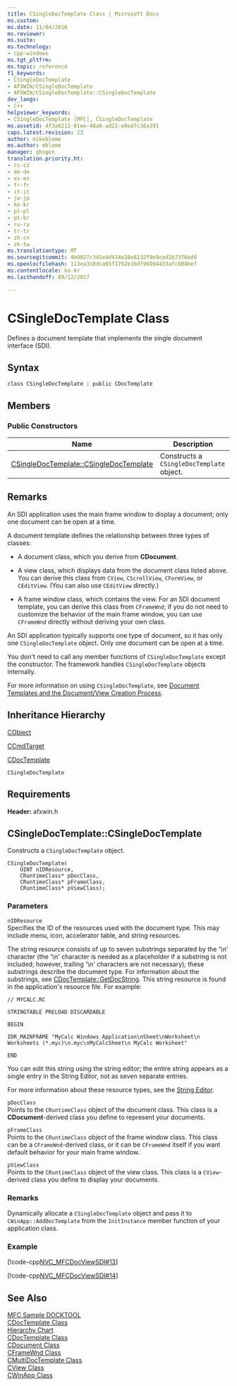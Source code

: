 ```yaml
---
title: CSingleDocTemplate Class | Microsoft Docs
ms.custom: 
ms.date: 11/04/2016
ms.reviewer: 
ms.suite: 
ms.technology:
- cpp-windows
ms.tgt_pltfrm: 
ms.topic: reference
f1_keywords:
- CSingleDocTemplate
- AFXWIN/CSingleDocTemplate
- AFXWIN/CSingleDocTemplate::CSingleDocTemplate
dev_langs:
- C++
helpviewer_keywords:
- CSingleDocTemplate [MFC], CSingleDocTemplate
ms.assetid: 4f3a8212-81ee-48a0-ad22-e0ed7c36a391
caps.latest.revision: 23
author: mikeblome
ms.author: mblome
manager: ghogen
translation.priority.ht:
- cs-cz
- de-de
- es-es
- fr-fr
- it-it
- ja-jp
- ko-kr
- pl-pl
- pt-br
- ru-ru
- tr-tr
- zh-cn
- zh-tw
ms.translationtype: MT
ms.sourcegitcommit: 4e0027c345e4d414e28e8232f9e9ced2b73f0add
ms.openlocfilehash: 113ea3c8dca65f1762e1bdf969d4433afc884bef
ms.contentlocale: ko-kr
ms.lasthandoff: 09/12/2017

---
```

# <a name="csingledoctemplate-class"></a>CSingleDocTemplate Class
Defines a document template that implements the single document interface (SDI).  
  
## <a name="syntax"></a>Syntax  
  
```  
class CSingleDocTemplate : public CDocTemplate  
```  
  
## <a name="members"></a>Members  
  
### <a name="public-constructors"></a>Public Constructors  
  
|Name|Description|  
|----------|-----------------|  
|[CSingleDocTemplate::CSingleDocTemplate](#csingledoctemplate)|Constructs a `CSingleDocTemplate` object.|  
  
## <a name="remarks"></a>Remarks  
 An SDI application uses the main frame window to display a document; only one document can be open at a time.  
  
 A document template defines the relationship between three types of classes:  
  
-   A document class, which you derive from **CDocument**.  
  
-   A view class, which displays data from the document class listed above. You can derive this class from `CView`, `CScrollView`, `CFormView`, or `CEditView`. (You can also use `CEditView` directly.)  
  
-   A frame window class, which contains the view. For an SDI document template, you can derive this class from `CFrameWnd`; if you do not need to customize the behavior of the main frame window, you can use `CFrameWnd` directly without deriving your own class.  
  
 An SDI application typically supports one type of document, so it has only one `CSingleDocTemplate` object. Only one document can be open at a time.  
  
 You don't need to call any member functions of `CSingleDocTemplate` except the constructor. The framework handles `CSingleDocTemplate` objects internally.  
  
 For more information on using `CSingleDocTemplate`, see [Document Templates and the Document/View Creation Process](../../mfc/document-templates-and-the-document-view-creation-process.md).  
  
## <a name="inheritance-hierarchy"></a>Inheritance Hierarchy  
 [CObject](../../mfc/reference/cobject-class.md)  
  
 [CCmdTarget](../../mfc/reference/ccmdtarget-class.md)  
  
 [CDocTemplate](../../mfc/reference/cdoctemplate-class.md)  
  
 `CSingleDocTemplate`  
  
## <a name="requirements"></a>Requirements  
 **Header:** afxwin.h  
  
##  <a name="csingledoctemplate"></a>  CSingleDocTemplate::CSingleDocTemplate  
 Constructs a `CSingleDocTemplate` object.  
  
```  
CSingleDocTemplate(
    UINT nIDResource,  
    CRuntimeClass* pDocClass,  
    CRuntimeClass* pFrameClass,  
    CRuntimeClass* pViewClass);
```  
  
### <a name="parameters"></a>Parameters  
 `nIDResource`  
 Specifies the ID of the resources used with the document type. This may include menu, icon, accelerator table, and string resources.  
  
 The string resource consists of up to seven substrings separated by the '\n' character (the '\n' character is needed as a placeholder if a substring is not included; however, trailing '\n' characters are not necessary); these substrings describe the document type. For information about the substrings, see [CDocTemplate::GetDocString](../../mfc/reference/cdoctemplate-class.md#getdocstring). This string resource is found in the application's resource file. For example:  
  
 `// MYCALC.RC`  
  
 `STRINGTABLE PRELOAD DISCARDABLE`  
  
 `BEGIN`  
  
 `IDR_MAINFRAME "MyCalc Windows Application\nSheet\nWorksheet\n Worksheets (*.myc)\n.myc\nMyCalcSheet\n MyCalc Worksheet"`  
  
 `END`  
  
 You can edit this string using the string editor; the entire string appears as a single entry in the String Editor, not as seven separate entries.  
  
 For more information about these resource types, see the [String Editor](../../windows/string-editor.md).  
  
 `pDocClass`  
 Points to the `CRuntimeClass` object of the document class. This class is a **CDocument**-derived class you define to represent your documents.  
  
 `pFrameClass`  
 Points to the `CRuntimeClass` object of the frame window class. This class can be a `CFrameWnd`-derived class, or it can be `CFrameWnd` itself if you want default behavior for your main frame window.  
  
 `pViewClass`  
 Points to the `CRuntimeClass` object of the view class. This class is a `CView`-derived class you define to display your documents.  
  
### <a name="remarks"></a>Remarks  
 Dynamically allocate a `CSingleDocTemplate` object and pass it to `CWinApp::AddDocTemplate` from the `InitInstance` member function of your application class.  
  
### <a name="example"></a>Example  
 [!code-cpp[NVC_MFCDocViewSDI#13](../../mfc/codesnippet/cpp/csingledoctemplate-class_1.cpp)]  
  
 [!code-cpp[NVC_MFCDocViewSDI#14](../../mfc/codesnippet/cpp/csingledoctemplate-class_2.cpp)]  
  
## <a name="see-also"></a>See Also  
 [MFC Sample DOCKTOOL](../../visual-cpp-samples.md)   
 [CDocTemplate Class](../../mfc/reference/cdoctemplate-class.md)   
 [Hierarchy Chart](../../mfc/hierarchy-chart.md)   
 [CDocTemplate Class](../../mfc/reference/cdoctemplate-class.md)   
 [CDocument Class](../../mfc/reference/cdocument-class.md)   
 [CFrameWnd Class](../../mfc/reference/cframewnd-class.md)   
 [CMultiDocTemplate Class](../../mfc/reference/cmultidoctemplate-class.md)   
 [CView Class](../../mfc/reference/cview-class.md)   
 [CWinApp Class](../../mfc/reference/cwinapp-class.md)

